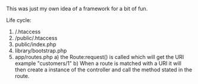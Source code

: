 This was just my own idea of a framework for a bit of fun.

Life cycle:

1) /.htaccess
2) /public/.htaccess
3) public/index.php
4) library/bootstrap.php
5) app/routes.php
 a) the Route:request() is called which will get the URI example "customers/1"
 b) When a route is matched with a URI it will then create a instance of the controller and call the method stated in the route.


